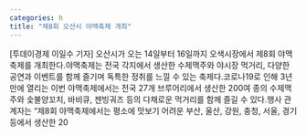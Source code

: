 ```yaml
---
categories: h
title: "제8회 오산시 야맥축제 개최"
---
```

[투데이경제 이일수 기자] 오산시가 오는 14일부터 16일까지 오색시장에서 제8회 야맥축제를 개최한다.야맥축제는 전국 각지에서 생산한 수제맥주와 야시장 먹거리, 다양한 공연과 이벤트를 함께 즐기며 독특한 정취를 느낄 수 있는 축제다.코로나19로 인해 3년 만에 열리는 이번 야맥축제에서는 전국 27개 브루어리에서 생산한 200여 종의 수제맥주와 숯불양꼬치, 바비큐, 젠빙궈즈 등의 다채로운 먹거리를 함께 즐길 수 있다.행사 관계자는 “제8회 야맥축제에서는 평소에 맛보기 어려운 부산, 울산, 강원, 충청, 서울, 경기 등에서 생산한 20